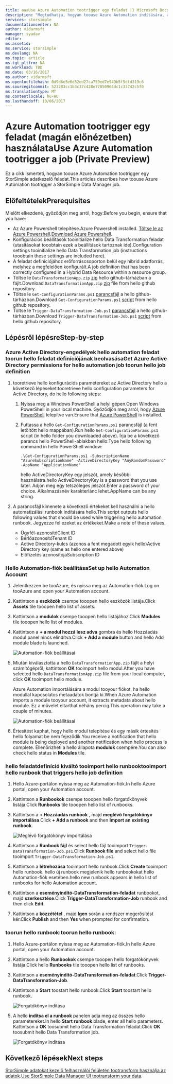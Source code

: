 ```yaml
---
title: aaaUse Azure Automation tootrigger egy feladat |} Microsoft Docs
description: "Megtudhatja, hogyan toouse Azure Automation indítására, a StorSimple adatkezelő feladatok (magán előnézetben)"
services: storsimple
documentationcenter: NA
author: vidarmsft
manager: syadav
editor: 
ms.assetid: 
ms.service: storsimple
ms.devlang: NA
ms.topic: article
ms.tgt_pltfrm: NA
ms.workload: TBD
ms.date: 03/16/2017
ms.author: vidarmsft
ms.openlocfilehash: 0d9d6e5e6d52ed27ca759ed7e949b5f5dfd319c6
ms.sourcegitcommit: 523283cc1b3c37c428e77850964dc1c33742c5f0
ms.translationtype: MT
ms.contentlocale: hu-HU
ms.lasthandoff: 10/06/2017
---
```

# <a name="use-azure-automation-tootrigger-a-job-private-preview"></a><span data-ttu-id="3920b-103">Azure Automation tootrigger egy feladat (magán előnézetben) használata</span><span class="sxs-lookup"><span data-stu-id="3920b-103">Use Azure Automation tootrigger a job (Private Preview)</span></span>

<span data-ttu-id="3920b-104">Ez a cikk ismerteti, hogyan toouse Azure Automation tootrigger egy StorSimple adatkezelő feladat.</span><span class="sxs-lookup"><span data-stu-id="3920b-104">This articles describes how toouse Azure Automation tootrigger a StorSimple Data Manager job.</span></span>

## <a name="prerequisites"></a><span data-ttu-id="3920b-105">Előfeltételek</span><span class="sxs-lookup"><span data-stu-id="3920b-105">Prerequisites</span></span>

<span data-ttu-id="3920b-106">Mielőtt elkezdené, győződjön meg arról, hogy:</span><span class="sxs-lookup"><span data-stu-id="3920b-106">Before you begin, ensure that you have:</span></span>

*   <span data-ttu-id="3920b-107">Az Azure Powershell telepítése.</span><span class="sxs-lookup"><span data-stu-id="3920b-107">Azure Powershell installed.</span></span> <span data-ttu-id="3920b-108">[Töltse le az Azure Powershell](https://azure.microsoft.com/documentation/articles/powershell-install-configure/).</span><span class="sxs-lookup"><span data-stu-id="3920b-108">[Download Azure Powershell](https://azure.microsoft.com/documentation/articles/powershell-install-configure/).</span></span>
*   <span data-ttu-id="3920b-109">Konfigurációs beállítások tooinitialize hello Data Transformation feladat (utasításokat tooobtain ezek a beállítások tartoznak ide).</span><span class="sxs-lookup"><span data-stu-id="3920b-109">Configuration settings tooinitialize hello Data Transformation job (instructions tooobtain these settings are included here).</span></span>
*   <span data-ttu-id="3920b-110">A feladat definíciójához erőforráscsoporton belül egy hibrid adatforrás, melyhez a megfelelően konfigurált.</span><span class="sxs-lookup"><span data-stu-id="3920b-110">A job definition that has been correctly configured in a Hybrid Data Resource within a resource group.</span></span>
*   <span data-ttu-id="3920b-111">Töltse le `DataTransformationApp.zip` [zip](https://github.com/Azure-Samples/storsimple-dotnet-data-manager-get-started/raw/master/Azure%20Automation%20For%20Data%20Manager/DataTransformationApp.zip) hello github-tárházban a fájlt.</span><span class="sxs-lookup"><span data-stu-id="3920b-111">Download `DataTransformationApp.zip` [zip](https://github.com/Azure-Samples/storsimple-dotnet-data-manager-get-started/raw/master/Azure%20Automation%20For%20Data%20Manager/DataTransformationApp.zip) file from hello github repository.</span></span>
*   <span data-ttu-id="3920b-112">Töltse le `Get-ConfigurationParams.ps1` [parancsfájl](https://github.com/Azure-Samples/storsimple-dotnet-data-manager-get-started/blob/master/Azure%20Automation%20For%20Data%20Manager/Get-ConfigurationParams.ps1) a hello github-tárházban.</span><span class="sxs-lookup"><span data-stu-id="3920b-112">Download `Get-ConfigurationParams.ps1` [script](https://github.com/Azure-Samples/storsimple-dotnet-data-manager-get-started/blob/master/Azure%20Automation%20For%20Data%20Manager/Get-ConfigurationParams.ps1) from hello github repository.</span></span>
*   <span data-ttu-id="3920b-113">Töltse le `Trigger-DataTransformation-Job.ps1` [parancsfájl](https://github.com/Azure-Samples/storsimple-dotnet-data-manager-get-started/blob/master/Azure%20Automation%20For%20Data%20Manager/Trigger-DataTransformation-Job.ps1) a hello github-tárházban.</span><span class="sxs-lookup"><span data-stu-id="3920b-113">Download `Trigger-DataTransformation-Job.ps1` [script](https://github.com/Azure-Samples/storsimple-dotnet-data-manager-get-started/blob/master/Azure%20Automation%20For%20Data%20Manager/Trigger-DataTransformation-Job.ps1) from hello github repository.</span></span>

## <a name="step-by-step"></a><span data-ttu-id="3920b-114">Lépésről lépésre</span><span class="sxs-lookup"><span data-stu-id="3920b-114">Step-by-step</span></span>

### <a name="get-azure-active-directory-permissions-for-hello-automation-job-toorun-hello-job-definition"></a><span data-ttu-id="3920b-115">Azure Active Directory-engedélyek hello automation feladat toorun hello feladat definíciójának beolvasása</span><span class="sxs-lookup"><span data-stu-id="3920b-115">Get Azure Active Directory permissions for hello automation job toorun hello job definition</span></span>

1. <span data-ttu-id="3920b-116">tooretrieve hello konfigurációs paramétereket az Active Directory hello a következő lépéseket:</span><span class="sxs-lookup"><span data-stu-id="3920b-116">tooretrieve hello configuration parameters for Active Directory, do hello following steps:</span></span>

    1. <span data-ttu-id="3920b-117">Nyissa meg a Windows PowerShell a helyi gépen.</span><span class="sxs-lookup"><span data-stu-id="3920b-117">Open Windows PowerShell in your local machine.</span></span> <span data-ttu-id="3920b-118">Győződjön meg arról, hogy [Azure PowerShell](https://azure.microsoft.com/downloads/) telepítve van.</span><span class="sxs-lookup"><span data-stu-id="3920b-118">Ensure that [Azure PowerShell](https://azure.microsoft.com/downloads/) is installed.</span></span>
    1. <span data-ttu-id="3920b-119">Futtassa a hello `Get-ConfigurationParams.ps1` parancsfájl (a fent letöltött hello mappában).</span><span class="sxs-lookup"><span data-stu-id="3920b-119">Run hello `Get-ConfigurationParams.ps1` script (in hello folder you downloaded above).</span></span> <span data-ttu-id="3920b-120">Írja be a következő parancs hello PowerShell-ablakban hello:</span><span class="sxs-lookup"><span data-stu-id="3920b-120">Type hello following command in hello PowerShell window:</span></span>

        ```
        .\Get-ConfigurationParams.ps1 -SubscriptionName "AzureSubscriptionName" -ActiveDirectoryKey "AnyRandomPassword" -AppName "ApplicationName"
         ```

        <span data-ttu-id="3920b-121">hello ActiveDirectoryKey egy jelszót, amely későbbi használatra.</span><span class="sxs-lookup"><span data-stu-id="3920b-121">hello ActiveDirectoryKey is a password that you use later.</span></span> <span data-ttu-id="3920b-122">Adjon meg egy tetszőleges jelszót.</span><span class="sxs-lookup"><span data-stu-id="3920b-122">Enter a password of your choice.</span></span> <span data-ttu-id="3920b-123">Alkalmazásnév karakterlánc lehet.</span><span class="sxs-lookup"><span data-stu-id="3920b-123">AppName can be any string.</span></span>

2. <span data-ttu-id="3920b-124">A parancsfájl kimenete a következő értékeket kell használni a hello automatizálási runbook indítására hello.</span><span class="sxs-lookup"><span data-stu-id="3920b-124">This script outputs hello following values that should be used while triggering hello automation runbook.</span></span> <span data-ttu-id="3920b-125">Jegyezze fel ezeket az értékeket.</span><span class="sxs-lookup"><span data-stu-id="3920b-125">Make a note of these values.</span></span>

    - <span data-ttu-id="3920b-126">Ügyfél-azonosító</span><span class="sxs-lookup"><span data-stu-id="3920b-126">Client ID</span></span>
    - <span data-ttu-id="3920b-127">Bérlőazonosító</span><span class="sxs-lookup"><span data-stu-id="3920b-127">Tenant ID</span></span>
    - <span data-ttu-id="3920b-128">Active Directory-kulcs (azonos a fent megadott egyik hello)</span><span class="sxs-lookup"><span data-stu-id="3920b-128">Active Directory key (same as hello one entered above)</span></span>
    - <span data-ttu-id="3920b-129">Előfizetés azonosítója</span><span class="sxs-lookup"><span data-stu-id="3920b-129">Subscription ID</span></span>

### <a name="set-up-hello-automation-account"></a><span data-ttu-id="3920b-130">Hello Automation-fiók beállítása</span><span class="sxs-lookup"><span data-stu-id="3920b-130">Set up hello Automation Account</span></span>

1. <span data-ttu-id="3920b-131">Jelentkezzen be tooAzure, és nyissa meg az Automation-fiók.</span><span class="sxs-lookup"><span data-stu-id="3920b-131">Log on tooAzure and open your Automation account.</span></span>
2. <span data-ttu-id="3920b-132">Kattintson a **eszközök** csempe tooopen hello eszközök listája.</span><span class="sxs-lookup"><span data-stu-id="3920b-132">Click **Assets** tile tooopen hello list of assets.</span></span>
3. <span data-ttu-id="3920b-133">Kattintson a **modulok** csempe tooopen hello listájához.</span><span class="sxs-lookup"><span data-stu-id="3920b-133">Click **Modules** tile tooopen hello list of modules.</span></span>
4. <span data-ttu-id="3920b-134">Kattintson a **+ a modul hozzá lesz adva** gombra és hello Hozzáadás modul panel nincs elindítva.</span><span class="sxs-lookup"><span data-stu-id="3920b-134">Click **+ Add a module** button and hello Add module blade is launched.</span></span>

    ![Automation-fiók beállításai](./media/storsimple-data-manager-job-using-automation/add-module1m.png)

5. <span data-ttu-id="3920b-136">Miután kiválasztotta a hello `DataTransformationApp.zip` fájlt a helyi számítógépről, kattintson **OK** tooimport hello modul.</span><span class="sxs-lookup"><span data-stu-id="3920b-136">After you have selected hello `DataTransformationApp.zip` file from your local computer, click **OK** tooimport hello module.</span></span>

   <span data-ttu-id="3920b-137">Azure Automation importálására a modul tooyour fiókot, ha hello modullal kapcsolatos metaadatok bontja ki.</span><span class="sxs-lookup"><span data-stu-id="3920b-137">When Azure Automation imports a module tooyour account, it extracts metadata about hello module.</span></span> <span data-ttu-id="3920b-138">Ez a művelet eltarthat néhány percig.</span><span class="sxs-lookup"><span data-stu-id="3920b-138">This operation may take a couple of minutes.</span></span>

   ![Automation-fiók beállításai](./media/storsimple-data-manager-job-using-automation/add-module2m.png)

   

6. <span data-ttu-id="3920b-140">Értesítést kaphat, hogy hello modul telepítése és egy másik értesítés hello folyamat be nem fejeződik.</span><span class="sxs-lookup"><span data-stu-id="3920b-140">You receive a notification that hello module is being deployed and another notification when hello process is complete.</span></span>  <span data-ttu-id="3920b-141">Ellenőrizheti a hello állapota **modulok** csempére.</span><span class="sxs-lookup"><span data-stu-id="3920b-141">You can also check hello status in **Modules** tile.</span></span>

### <a name="tooimport-hello-runbook-that-triggers-hello-job-definition"></a><span data-ttu-id="3920b-142">hello feladatdefiníció kiváltó tooimport hello runbook</span><span class="sxs-lookup"><span data-stu-id="3920b-142">tooimport hello runbook that triggers hello job definition</span></span>

1. <span data-ttu-id="3920b-143">Hello Azure-portálon nyissa meg az Automation-fiók.</span><span class="sxs-lookup"><span data-stu-id="3920b-143">In hello Azure portal, open your Automation account.</span></span>
2. <span data-ttu-id="3920b-144">Kattintson a **Runbookok** csempe tooopen hello forgatókönyvek listája.</span><span class="sxs-lookup"><span data-stu-id="3920b-144">Click **Runbooks** tile tooopen hello list of runbooks.</span></span>
3. <span data-ttu-id="3920b-145">Kattintson a **+ Hozzáadás runbook** , majd **meglévő forgatókönyv importálása**.</span><span class="sxs-lookup"><span data-stu-id="3920b-145">Click **+ Add a runbook** and then **Import an existing runbook**.</span></span>

   ![Meglévő forgatókönyv importálása](./media/storsimple-data-manager-job-using-automation/import-a-runbook.png)

4. <span data-ttu-id="3920b-147">Kattintson a **Runbook fájl** és select hello fájl tooimport `Trigger-DataTransformation-Job.ps1`.</span><span class="sxs-lookup"><span data-stu-id="3920b-147">Click **Runbook file** and select hello file tooimport `Trigger-DataTransformation-Job.ps1`.</span></span>
5. <span data-ttu-id="3920b-148">Kattintson a **létrehozása** tooimport hello runbook.</span><span class="sxs-lookup"><span data-stu-id="3920b-148">Click **Create** tooimport hello runbook.</span></span> <span data-ttu-id="3920b-149">hello új runbook megjelenik hello runbookokat hello Automation-fiók esetében.</span><span class="sxs-lookup"><span data-stu-id="3920b-149">hello new runbook appears in hello list of runbooks for hello Automation account.</span></span>
7. <span data-ttu-id="3920b-150">Kattintson a **eseményindító-DataTransformation-feladat** runbookot, majd **szerkesztése**.</span><span class="sxs-lookup"><span data-stu-id="3920b-150">Click **Trigger-DataTransformation-Job** runbook and then click **Edit**.</span></span>
8. <span data-ttu-id="3920b-151">Kattintson a **közzététel** , majd **Igen** során a rendszer megerősítést kér.</span><span class="sxs-lookup"><span data-stu-id="3920b-151">Click **Publish** and then **Yes** when prompted for confirmation.</span></span>


### <a name="toorun-hello-runbook"></a><span data-ttu-id="3920b-152">toorun hello runbook:</span><span class="sxs-lookup"><span data-stu-id="3920b-152">toorun hello runbook:</span></span>
1. <span data-ttu-id="3920b-153">Hello Azure-portálon nyissa meg az Automation-fiók.</span><span class="sxs-lookup"><span data-stu-id="3920b-153">In hello Azure portal, open your Automation account.</span></span>
2. <span data-ttu-id="3920b-154">Kattintson a hello **Runbookok** csempe tooopen hello forgatókönyvek listája.</span><span class="sxs-lookup"><span data-stu-id="3920b-154">Click hello **Runbooks** tile tooopen hello list of runbooks.</span></span>
3. <span data-ttu-id="3920b-155">Kattintson a **eseményindító-DataTransformation-feladat**.</span><span class="sxs-lookup"><span data-stu-id="3920b-155">Click **Trigger-DataTransformation-Job**.</span></span>
4. <span data-ttu-id="3920b-156">Kattintson a **Start** toostart hello runbook.</span><span class="sxs-lookup"><span data-stu-id="3920b-156">Click **Start** toostart hello runbook.</span></span>

   ![Forgatókönyv indítása](./media/storsimple-data-manager-job-using-automation/run-runbook1m.png)

5. <span data-ttu-id="3920b-158">A hello **indítsa el a runbook** panelen adja meg az összes hello paramétereket.</span><span class="sxs-lookup"><span data-stu-id="3920b-158">In hello **Start runbook** blade, enter all hello parameters.</span></span> <span data-ttu-id="3920b-159">Kattintson a **OK** toosubmit hello Data Transformation feladat.</span><span class="sxs-lookup"><span data-stu-id="3920b-159">Click **OK** toosubmit hello Data Transformation job.</span></span>

   ![Forgatókönyv indítása](./media/storsimple-data-manager-job-using-automation/run-runbook2m.png)


## <a name="next-steps"></a><span data-ttu-id="3920b-161">Következő lépések</span><span class="sxs-lookup"><span data-stu-id="3920b-161">Next steps</span></span>

<span data-ttu-id="3920b-162">[StorSimple adatokat kezelő felhasználói felületén tootransform használja az adatok](storsimple-data-manager-ui.md).</span><span class="sxs-lookup"><span data-stu-id="3920b-162">[Use StorSimple Data Manager UI tootransform your data](storsimple-data-manager-ui.md).</span></span>
